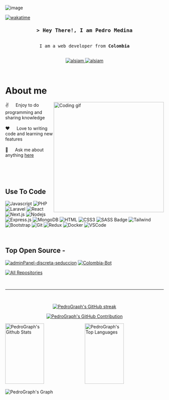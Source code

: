 ![image](https://github.com/user-attachments/assets/3b816458-9bbd-40b6-ae8f-2bbfaea03d0b)



[![wakatime](https://wakatime.com/badge/user/eebb3dd8-d9b2-40de-9b88-6fd6cac99dbc.svg)](https://wakatime.com/@eebb3dd8-d9b2-40de-9b88-6fd6cac99dbc)

<!-- Intro  -->
<h3 align="center">
        <samp>&gt; Hey There!, I am
                <b><a target="_blank">Pedro Medina</a></b>
        </samp>
</h3>


<p align="center"> 
  <samp>
    <br>
      I am a web developer from <b>Colombia</b> 
    <br>
    <br>
  </samp>
</p>

<p align="center">
 <a href="https://www.linkedin.com/in/pedrojosmed/" target="_blank">
  <img src="https://img.shields.io/badge/LinkedIn-0077B5?style=for-the-badge&logo=linkedin&logoColor=white" alt="alsiam"/>
 </a>
 <a href="https://www.instagram.com/peterjmed" target="_blank">
  <img src="https://img.shields.io/badge/Instagram-fe4164?style=for-the-badge&logo=instagram&logoColor=white" alt="alsiam" />
 </a> 
</p>
<br />

<!-- About Section -->
 # About me
 
<p>
 <img align="right" width="350" src="/assets/programmer.gif" alt="Coding gif" />
  
 ✌️ &emsp; Enjoy to do programming and sharing knowledge <br/><br/>
 ❤️ &emsp; Love to writing code and learning new features<br/><br/>
 💬 &emsp; Ask me about anything [here](https://github.com/pedrograph/pedrograph/issues)

</p>

<br/>
<br/>
<br/>

## Use To Code

![Javascript](https://img.shields.io/badge/Javascript-F0DB4F?style=for-the-badge&labelColor=black&logo=javascript&logoColor=F0DB4F)
![PHP](https://img.shields.io/badge/PHP-7B7FB5?style=for-the-badge&labelColor=black&logo=php&logoColor=7B7FB5)
![Laravel](https://img.shields.io/badge/Laravel-FF3427?style=for-the-badge&labelColor=black&logo=laravel&logoColor=FF3427)
![React](https://img.shields.io/badge/-React-61DBFB?style=for-the-badge&labelColor=black&logo=react&logoColor=61DBFB)
![Next.js](https://img.shields.io/badge/next.js-000000?style=for-the-badge&logo=nextdotjs&logoColor=white)
![Nodejs](https://img.shields.io/badge/Nodejs-3C873A?style=for-the-badge&labelColor=black&logo=node.js&logoColor=3C873A)
![Express.js](https://img.shields.io/badge/Express.js-000000?style=for-the-badge&logo=express&logoColor=white)
![MongoDB](https://img.shields.io/badge/MongoDB-4EA94B?style=for-the-badge&logo=mongodb&logoColor=white)
![HTML](https://img.shields.io/badge/HTML5-E34F26?style=for-the-badge&logo=html5&logoColor=white)
![CSS3](https://img.shields.io/badge/CSS3-1572B6?style=for-the-badge&logo=css3&logoColor=white)
![SASS Badge](https://img.shields.io/badge/Sass-CC6699?style=for-the-badge&logo=sass&logoColor=white)
![Tailwind](https://img.shields.io/badge/Tailwind_CSS-092749?style=for-the-badge&logo=tailwindcss&logoColor=06B6D4&labelColor=000000)
![Bootstrap](https://img.shields.io/badge/Bootstrap-563D7C?style=for-the-badge&logo=bootstrap&logoColor=white)
![Git](https://img.shields.io/badge/Git-F05032?style=for-the-badge&logo=git&logoColor=white)
![Redux](https://img.shields.io/badge/Redux-593D88?style=for-the-badge&logo=redux&logoColor=white)
![Docker](https://img.shields.io/badge/DOCKER-2BBAEC?style=for-the-badge&labelColor=black&logo=docker&logoColor=2BBAEC)
![VSCode](https://img.shields.io/badge/Visual_Studio-0078d7?style=for-the-badge&logo=visual%20studio&logoColor=white)



<br/>

## Top Open Source -
[![adminPanel-discreta-seduccion](https://github-readme-stats.vercel.app/api/pin/?username=PedroGraph&repo=adminPanel-discreta-seduccion&border_color=7F3FBF&bg_color=0D1117&title_color=C9D1D9&text_color=8B949E&icon_color=7F3FBF)](https://github.com/PedroGraph/TranscApp](https://github.com/PedroGraph/adminPanel-discreta-seduccion))
[![Colombia-Bot](https://github-readme-stats.vercel.app/api/pin/?username=PedroGraph&repo=Colombia-Bot&border_color=7F3FBF&bg_color=0D1117&title_color=C9D1D9&text_color=8B949E&icon_color=7F3FBF)]([https://github.com/PedroGraph/Discretas-Front](https://github.com/PedroGraph/Colombia-Bot))

<p align="left">
  <a href="https://github.com/PedroGraph?tab=repositories" target="_blank"><img alt="All Repositories" title="All Repositories" src="https://img.shields.io/badge/-All%20Repos-2962FF?style=for-the-badge&logo=koding&logoColor=white"/></a>
</p>

<br/>
<hr/>
<br/>

<p align="center">
  <a href="https://github.com/PedroGraph">
    <img src="https://github-readme-streak-stats.herokuapp.com/?user=alsiam&theme=radical&border=7F3FBF&background=0D1117" alt="PedroGraph's GitHub streak"/>
  </a>
</p>

<p align="center">
  <a href="https://github.com/PedroGraph">
    <img src="https://github-profile-summary-cards.vercel.app/api/cards/profile-details?username=PedroGraph&theme=radical" alt="PedroGraph's GitHub Contribution"/>
  </a>
</p>

<a> 
    <a href="https://github.com/PedroGraph"><img alt="PedroGraph's Github Stats" src="https://denvercoder1-github-readme-stats.vercel.app/api?username=PedroGraph&show_icons=true&count_private=true&theme=react&border_color=7F3FBF&bg_color=0D1117&title_color=F85D7F&icon_color=F8D866" height="192px" width="49.5%"/></a>
  <a href="https://github.com/alsiam"><img alt="PedroGraph's Top Languages" src="https://denvercoder1-github-readme-stats.vercel.app/api/top-langs/?username=PedroGraph&langs_count=8&layout=compact&theme=react&border_color=7F3FBF&bg_color=0D1117&title_color=F85D7F&icon_color=F8D866" height="192px" width="49.5%"/></a>
  <br/>
</a>


![PedroGraph's Graph](https://github-readme-activity-graph.vercel.app/graph?username=PedroGraph&custom_title=PedroGraph's%20GitHub%20Activity%20Graph&bg_color=0D1117&color=7F3FBF&line=7F3FBF&point=7F3FBF&area_color=FFFFFF&title_color=FFFFFF&area=true)
